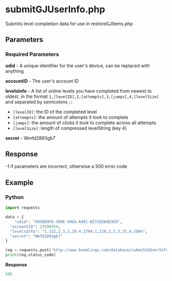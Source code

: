 # submitGJUserInfo.php

Submits level completion data for use in restoreGJItems.php

## Parameters

### Required Parameters

**udid** - A unique identifier for the user's device, can be replaced with anything

**accountID** - The user's account ID

**levelsInfo** - A list of online levels you have completed from newest to oldest, in the format `1,[levelID],2,[attempts],3,[jumps],4,[levelSize]` and separated by semicolons `;`:

- `[levelID]`: the ID of the completed level
- `[attempts]`: the amount of attempts it took to complete
- `[jumps]`: the amount of clicks it took to complete across all attempts
- `[levelSize]`: length of compressed levelString (key 4)

**secret** - Wmfd2893gb7

## Response

-1 if parameters are incorrect, otherwise a 500 error code

## Example

<!-- tabs:start -->

### **Python**

```py
import requests

data = {
	"udid": "605BE9FD-300E-49EA-A45C-B272EE64D3E0",
  "accountID": 23590959,
  "levelsInfo": "1,132,2,3,3,29,4,1704;1,128,2,1,3,25,4,1004",
  "secret": "Wmfd2893gb7"
}

req = requests.post('http://www.boomlings.com/database/submitGJUserInfo.php', data=data)
print(req.status_code)
```

**Response**
```py
500
```

<!-- tabs:end -->
